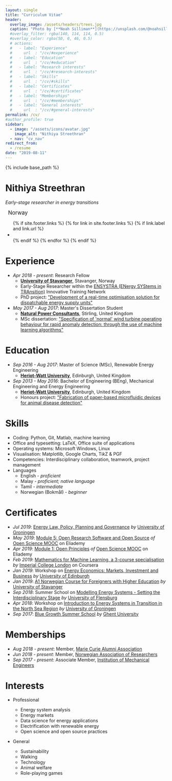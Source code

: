 ```yaml
---
layout: single
title: "Curriculum Vitae"
header:
  overlay_image: /assets/headers/trees.jpg
  caption: "Photo by [**Noah Silliman**](https://unsplash.com/@noahsilliman) on [**Unsplash**](https://unsplash.com/photos/01Qqkfz-ck8)"
  #overlay_filter: rgba(140, 114, 114, 0.5)
  #overlay_color: rgba(50, 0, 46, 0.5)
  # actions:
  #   - label: "Experience"
  #     url  : "/cv/#experience"
  #   - label: "Education"
  #     url  : "/cv/#education"
  #   - label: "Research interests"
  #     url  : "/cv/#research-interests"
  #   - label: "Skills"
  #     url  : "/cv/#skills"
  #   - label: "Certificates"
  #     url  : "/cv/#certificates"
  #   - label: "Memberships"
  #     url  : "/cv/#memberships"
  #   - label: "General interests"
  #     url  : "/cv/#general-interests"
permalink: /cv/
#author_profile: true
sidebar:
  - image: "/assets/icons/avatar.jpg"
    image_alt: "Nithiya Streethran"
  - nav: "cv_nav"
redirect_from:
  - /resume
date: "2019-08-11"
---
```


{% include base_path %}

# Nithiya Streethran

*Early-stage researcher in energy transitions*

  <span style="font-size:larger"><i class="fas fa-map-marker-alt"></i>&ensp;Norway</span>
  <div class="page__footer-follow">
    <ul class="social-icons">
      {% if site.footer.links %}
        {% for link in site.footer.links %}
          {% if link.label and link.url %}
            <span style="font-size:larger">
              <li><a title="{{ link.label }}" href="{{ link.url }}" rel="nofollow noopener noreferrer"><i class="{{ link.icon | default: 'fas fa-link' }}" aria-hidden="true"></i> </a></li>
            </span>
          {% endif %}
        {% endfor %}
      {% endif %}
    </ul>
  </div>

# Experience

* *Apr 2018 - present*: Research Fellow
  * [**University of Stavanger**](https://www.uis.no/), Stavanger, Norway
  * Early-Stage Researcher within the [ENSYSTRA (ENergy SYStems in TRAnsition)](https://ensystra.eu/) Innovative Training Network
  * PhD project: ["Development of a real-time optimisation solution for dispatchable energy supply units"](https://ensystra.eu/nithiya-streethran/)
* *May 2017 - Aug 2017*: Master's Dissertation Student
  * [**Natural Power Consultants**](https://www.naturalpower.com/), Stirling, United Kingdom
  * MSc dissertation: ["Specification of 'normal' wind turbine operating behaviour for rapid anomaly detection: through the use of machine learning algorithms"](https://github.com/nmstreethran/WindTurbineClassification) <i class="fab fa-github" title="Available in GitHub"></i>

# Education

* *Sep 2016 - Aug 2017*: Master of Science (MSc), Renewable Energy Engineering
  * [**Heriot-Watt University**](https://www.hw.ac.uk/), Edinburgh, United Kingdom
* *Sep 2013 - May 2016*: Bachelor of Engineering (BEng), Mechanical Engineering and Energy Engineering
  * [**Heriot-Watt University**](https://www.hw.ac.uk/), Edinburgh, United Kingdom
  * Honours project: ["Fabrication of paper-based microfluidic devices for animal disease detection"](https://github.com/nmstreethran/paper-based-microfluidics) <i class="fab fa-github" title="Available in GitHub"></i>

# Skills

* Coding: Python, Git, Matlab, machine learning
* Office and typesetting: LaTeX, Office suite of applications
* Operating systems: Microsoft Windows, Linux
* Visualisation: Matplotlib, Google Charts, Ti*k*Z & PGF
* Competencies: Interdisciplinary collaboration, teamwork, project management
* Languages
  * English - *proficient*
  * Malay - *proficient; native language*
  * Tamil - *intermediate*
  * Norwegian (Bokmål) - *beginner*

# Certificates

* *Jul 2019*: [Energy Law, Policy, Planning and Governance](https://drive.google.com/file/d/17_TkYEmoV8Kt7SYQtN4FH1pRmL4MU8w8) *by* [University of Groningen](https://www.rug.nl/)
* *May 2019*: [Module 5: Open Research Software and Open Source](https://eliademy.com/cert/6d3c52425b64ec051329915b9f7ffc94.html) *of* [Open Science MOOC](https://opensciencemooc.eu/) on Eliademy
* *Apr 2019*: [Module 1: Open Principles](https://eliademy.com/cert/51789a843b13a9e9fc1dd4b73003641a.html) *of* [Open Science MOOC](https://opensciencemooc.eu/) on Eliademy
* *Feb 2019*: [Mathematics for Machine Learning, a 3-course specialisation](https://www.coursera.org/account/accomplishments/specialization/G2PWUQQKSCX9) *by* [Imperial College London](http://www.imperial.ac.uk/) on Coursera
* *Jan 2019*: Workshop on [Energy Economics: Markets, Investment and Business](https://drive.google.com/file/d/1Q8nkSsTQLcJgS1KTpi66p2lLgtJXBdwk) *by* [University of Edinburgh](https://www.ed.ac.uk/)
* *Jan 2019*: [A1 Norwegian Course for Foreigners with Higher Education](https://drive.google.com/file/d/1vzmMYYEHgd_oC7QfPnHetWKy6S1VDkcJ) *by* [University of Stavanger](https://www.uis.no/)
* *Sep 2018*: Summer School on [Modelling Energy Systems - Setting the Interdisciplinary Stage](https://drive.google.com/file/d/1HASIGgSMnPvrC8Vz-YPpv56V_YMg-ia5) *by* [University of Flensburg](https://www.uni-flensburg.de/en/)
* *Apr 2018*: Workshop on [Introduction to Energy Systems in Transition in the North Sea Region](https://drive.google.com/file/d/1wIy6ewZBQsWNsiZ5sgDHyQNTlyP_IcxF) *by* [University of Groningen](https://www.rug.nl/)
* *Sep 2017*: [Blue Growth Summer School](https://drive.google.com/file/d/196PxBAFG5a6VxqSYh62UsuCXnKqLxr1R) *by* [Ghent University](https://www.ugent.be/)

# Memberships

* *Aug 2018 - present*: Member, [Marie Curie Alumni Association](https://www.mariecuriealumni.eu/)
* *Jun 2018 - present*: Member, [Norwegian Association of Researchers](https://www.forskerforbundet.no/english/)
* *Sep 2017 - present*: Associate Member, [Institution of Mechanical Engineers](http://www.imeche.org/)

# Interests

* Professional 
  * Energy system analysis
  * Energy markets
  * Data science for energy applications
  * Electrification with renewable energy
  * Open science and open source practices

* General
  * Sustainability
  * Walking
  * Technology
  * Animal welfare
  * Role-playing games